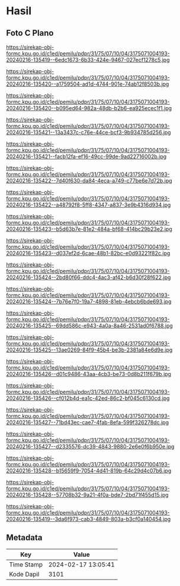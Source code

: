 # Hasil

## Foto C Plano

https://sirekap-obj-formc.kpu.go.id/c1ed/pemilu/pdpr/31/75/07/10/04/3175071004193-20240216-135419--6edc1673-6b33-424e-9467-027ecf1278c5.jpg

https://sirekap-obj-formc.kpu.go.id/c1ed/pemilu/pdpr/31/75/07/10/04/3175071004193-20240216-135420--a1759504-ad1d-4744-901e-74ab12f8503b.jpg

https://sirekap-obj-formc.kpu.go.id/c1ed/pemilu/pdpr/31/75/07/10/04/3175071004193-20240216-135420--b095ed64-982a-48db-b2b6-ea925ecec1f1.jpg

https://sirekap-obj-formc.kpu.go.id/c1ed/pemilu/pdpr/31/75/07/10/04/3175071004193-20240216-135421--13a3437c-c76e-44ce-bcf3-9b934785d256.jpg

https://sirekap-obj-formc.kpu.go.id/c1ed/pemilu/pdpr/31/75/07/10/04/3175071004193-20240216-135421--facb12fa-ef16-49cc-99de-9ad22716002b.jpg

https://sirekap-obj-formc.kpu.go.id/c1ed/pemilu/pdpr/31/75/07/10/04/3175071004193-20240216-135422--7d40f630-da84-4eca-a749-c77be6e7d72b.jpg

https://sirekap-obj-formc.kpu.go.id/c1ed/pemilu/pdpr/31/75/07/10/04/3175071004193-20240216-135422--a48792f8-5ff8-4347-a837-3e9b4316d934.jpg

https://sirekap-obj-formc.kpu.go.id/c1ed/pemilu/pdpr/31/75/07/10/04/3175071004193-20240216-135423--b5d63b7e-81e2-484a-bf68-414bc29b23e2.jpg

https://sirekap-obj-formc.kpu.go.id/c1ed/pemilu/pdpr/31/75/07/10/04/3175071004193-20240216-135423--d037ef2d-6cae-48b1-82bc-e0d93221f82c.jpg

https://sirekap-obj-formc.kpu.go.id/c1ed/pemilu/pdpr/31/75/07/10/04/3175071004193-20240216-135424--2bd80f66-ddc4-4ac3-af42-b6d30f28f622.jpg

https://sirekap-obj-formc.kpu.go.id/c1ed/pemilu/pdpr/31/75/07/10/04/3175071004193-20240216-135424--7b76e7f0-19a7-4898-81eb-4ebcb6bde693.jpg

https://sirekap-obj-formc.kpu.go.id/c1ed/pemilu/pdpr/31/75/07/10/04/3175071004193-20240216-135425--69dd586c-e943-4a0a-8a46-2531ad0f6788.jpg

https://sirekap-obj-formc.kpu.go.id/c1ed/pemilu/pdpr/31/75/07/10/04/3175071004193-20240216-135425--13ae0269-84f9-45b4-be3b-2381a84e6d9e.jpg

https://sirekap-obj-formc.kpu.go.id/c1ed/pemilu/pdpr/31/75/07/10/04/3175071004193-20240216-135426--d01c9486-43aa-4cb3-be73-0d8b211f679b.jpg

https://sirekap-obj-formc.kpu.go.id/c1ed/pemilu/pdpr/31/75/07/10/04/3175071004193-20240216-135426--cf012b4d-ea1c-42ed-86c2-bf045c6130cd.jpg

https://sirekap-obj-formc.kpu.go.id/c1ed/pemilu/pdpr/31/75/07/10/04/3175071004193-20240216-135427--71bd43ec-cae7-4fab-8efa-599f326278dc.jpg

https://sirekap-obj-formc.kpu.go.id/c1ed/pemilu/pdpr/31/75/07/10/04/3175071004193-20240216-135427--d2335576-dc39-4843-9880-2e6e0f6b950e.jpg

https://sirekap-obj-formc.kpu.go.id/c1ed/pemilu/pdpr/31/75/07/10/04/3175071004193-20240216-135428--b15659f9-7054-4d41-819b-64c29d4c07b6.jpg

https://sirekap-obj-formc.kpu.go.id/c1ed/pemilu/pdpr/31/75/07/10/04/3175071004193-20240216-135428--57708b32-9a21-4f0a-bde7-2bd71f455d15.jpg

https://sirekap-obj-formc.kpu.go.id/c1ed/pemilu/pdpr/31/75/07/10/04/3175071004193-20240216-135419--3da6f973-cab3-4849-803a-b3cf0a140454.jpg


## Metadata

| Key        | Value               |
| ---------- | ------------------- |
| Time Stamp | 2024-02-17 13:05:41 |
| Kode Dapil | 3101                |



